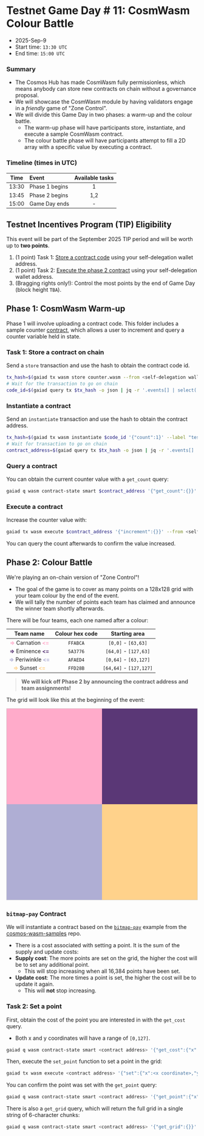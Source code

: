 # Testnet Game Day # 11: CosmWasm Colour Battle

* 2025-Sep-9
* Start time: `13:30 UTC`
* End time: `15:00 UTC`

### Summary

* The Cosmos Hub has made CosmWasm fully permissionless, which means anybody can store new contracts on chain without a governance proposal.
* We will showcase the CosmWasm module by having validators engage in a _friendly_ game of "Zone Control".
* We will divide this Game Day in two phases: a warm-up and the colour battle.
  * The warm-up phase will have participants store, instantiate, and execute a sample CosmWasm contract.
  * The colour battle phase will have participants attempt to fill a 2D array with a specific value by executing a contract.


### Timeline (times in UTC)

| Time  | Event          | Available tasks |
| :---: | :------------- | :-------------: |
| 13:30 | Phase 1 begins |        1        |
| 13:45 | Phase 2 begins |       1,2       |
| 15:00 | Game Day ends  |        -        |


## Testnet Incentives Program (TIP) Eligibility

This event will be part of the September 2025 TIP period and will be worth up to **two points**.

1. (1 point) Task 1: [Store a contract code](#task-1-store-a-contract-on-chain) using your self-delegation wallet address.
2. (1 point) Task 2: [Execute the phase 2 contract](#task-2-set-a-point) using your self-delegation wallet address.
3. (Bragging rights only!): Control the most points by the end of Game Day (block height `TBA`).

## Phase 1: CosmWasm Warm-up

Phase 1 will involve uploading a contract code. This folder includes a sample counter [contract](counter.wasm), which allows a user to increment and query a counter variable held in state.

### Task 1: Store a contract on chain

Send a `store` transaction and use the hash to obtain the contract code id.
```bash
tx_hash=$(gaiad tx wasm store counter.wasm --from <self-delegation wallet> --gas auto --gas-adjustment 3 --gas-prices 0.005uatom -o json -y | jq -r '.txhash')
# Wait for the transaction to go on chain
code_id=$(gaiad query tx $tx_hash -o json | jq -r '.events[] | select(.type=="store_code").attributes[] | select(.key=="code_id").value')
```

### Instantiate a contract

Send an `instantiate` transaction and use the hash to obtain the contract address.
```bash
tx_hash=$(gaiad tx wasm instantiate $code_id '{"count":1}' --label "test-counter" --no-admin --from <self-delegation wallet> --gas auto --gas-adjustment 3 --gas-prices 0.005uatom -o json -y | jq -r '.txhash')
# Wait for transaction to go on chain
contract_address=$(gaiad query tx $tx_hash -o json | jq -r '.events[] | select(.type=="instantiate").attributes[] | select(.key=="_contract_address").value')
```

### Query a contract

You can obtain the current counter value with a `get_count` query:
```bash
gaiad q wasm contract-state smart $contract_address '{"get_count":{}}' -o json  | jq -r '.data.count'
```

### Execute a contract

Increase the counter value with:
```bash
gaiad tx wasm execute $contract_address '{"increment":{}}' --from <self-delegation wallet> --gas auto --gas-adjustment 3 --gas-prices 0.005uatom -y
```
You can query the count afterwards to confirm the value increased.

## Phase 2: Colour Battle

We're playing an on-chain version of "Zone Control"!
* The goal of the game is to cover as many points on a 128x128 grid with your team colour by the end of the event.
* We will tally the number of points each team has claimed and announce the winner team shortly afterwards.

There will be four teams, each one named after a colour:

| Team name | Colour hex code | Starting area |
|:-----:|:------:|:-----:|
|<span style="color:#FFABCA; font-weight:bold">=></span> Carnation <span style="color:#FFABCA; font-weight:bold"><=</span> | `FFABCA` | `[0,0]` - `[63,63]` |
|<span style="color:#5A3776; font-weight:bold">=></span> Eminence <span style="color:#5A3776; font-weight:bold"><=</span> | `5A3776` | `[64,0]` - `[127,63]` |
| <span style="color:#AFAED4; font-weight:bold">=></span> Periwinkle <span style="color:#AFAED4; font-weight:bold"><=</span> | `AFAED4` |  `[0,64]` - `[63,127]` |
| <span style="color:#FFD28B; font-weight:bold">=></span> Sunset <span style="color:#FFD28B; font-weight:bold"><=</span> | `FFD28B` | `[64,64]` - `[127,127]` |



> **We will kick off Phase 2 by announcing the contract address and team assignments!**

The grid will look like this at the beginning of the event:

![Colour Battle Starting State](battle-start.png)

### `bitmap-pay` Contract

We will instantiate a contract based on the [`bitmap-pay`](https://github.com/hyphacoop/cosmos-wasm-samples/tree/main/bitmap-pay) example from the [cosmos-wasm-samples](https://github.com/hyphacoop/cosmos-wasm-samples) repo.
* There is a cost associated with setting a point. It is the sum of the supply and update costs:
* **Supply cost**: The more points are set on the grid, the higher the cost will be to set any additional point.
  * This will stop increasing when all 16,384 points have been set.
* **Update cost**: The more times a point is set, the higher the cost will be to update it again.
  * This will **not** stop increasing.

### Task 2: Set a point

First, obtain the cost of the point you are interested in with the `get_cost` query.
* Both x and y coordinates will have a range of `[0,127]`.
```bash
gaiad q wasm contract-state smart <contract address> '{"get_cost":{"x":<x coordinate>,"y",<y coordinate>}}' -o json  | jq -r '.data'
```

Then, execute the `set_point` function to set a point in the grid:
```bash
gaiad tx wasm execute <contract address> '{"set":{"x":<x coordinate>,"y":<y coordinate>,"z":"<your team colour hex code>"}}' --from <self-delegation wallet> --amount <cost>uatom --gas auto --gas-adjustment 3 --gas-prices $GAS_PRICE -y
```

You can confirm the point was set with the `get_point` query:
```bash
gaiad q wasm contract-state smart <contract address> '{"get_point":{"x":<x coordinate>,"y",<y coordinate>}}' -o json  | jq -r '.data'
```

There is also a `get_grid` query, which will return the full grid in a single string of 6-character chunks:
```bash
gaiad q wasm contract-state smart <contract address> '{"get_grid":{}}' -o json  | jq -r '.data.z_values'
```